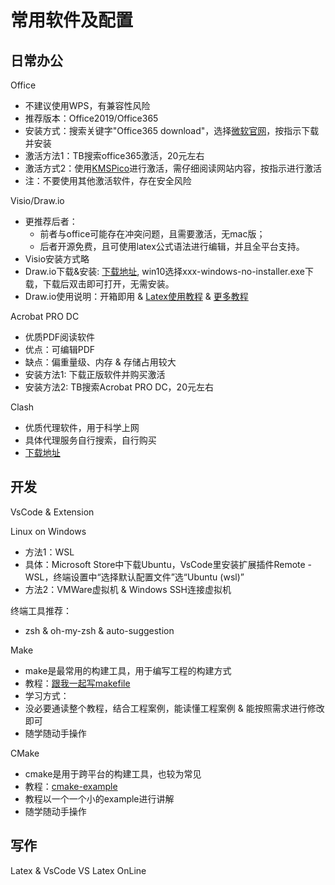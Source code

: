# 常用软件及配置

## 日常办公

Office

* 不建议使用WPS，有兼容性风险
* 推荐版本：Office2019/Office365
* 安装方式：搜索关键字"Office365 download"，选择[微软官网](https://www.microsoft.com/zh-cn/microsoft-365)，按指示下载并安装
* 激活方法1：TB搜索office365激活，20元左右
* 激活方式2：使用[KMSPico](https://official-kmspico.com/)进行激活，需仔细阅读网站内容，按指示进行激活
* 注：不要使用其他激活软件，存在安全风险

Visio/Draw.io

* 更推荐后者：
  * 前者与office可能存在冲突问题，且需要激活，无mac版；
  * 后者开源免费，且可使用latex公式语法进行编辑，并且全平台支持。
* Visio安装方式略
* Draw.io下载&安装: [下载地址](https://github.com/jgraph/drawio-desktop/releases), win10选择xxx-windows-no-installer.exe下载，下载后双击即可打开，无需安装。
* Draw.io使用说明：开箱即用 & [Latex使用教程](https://www.diagrams.net/doc/faq/math-typesetting) & [更多教程](https://www.diagrams.net/doc/)

Acrobat PRO DC

* 优质PDF阅读软件
* 优点：可编辑PDF
* 缺点：偏重量级、内存 & 存储占用较大
* 安装方法1: 下载正版软件并购买激活
* 安装方法2: TB搜索Acrobat PRO DC，20元左右

Clash

* 优质代理软件，用于科学上网
* 具体代理服务自行搜索，自行购买
* [下载地址](https://github.com/Fndroid/clash_for_windows_pkg/releases)

## 开发

VsCode & Extension

Linux on Windows

* 方法1：WSL
 * 具体：Microsoft Store中下载Ubuntu，VsCode里安装扩展插件Remote - WSL，终端设置中“选择默认配置文件”选“Ubuntu (wsl)”
* 方法2：VMWare虚拟机 & Windows SSH连接虚拟机

终端工具推荐：
* zsh & oh-my-zsh & auto-suggestion

Make

* make是最常用的构建工具，用于编写工程的构建方式
* 教程：[跟我一起写makefile](https://seisman.github.io/how-to-write-makefile/Makefile.pdf)
* 学习方式：
 * 没必要通读整个教程，结合工程案例，能读懂工程案例 & 能按照需求进行修改 即可
 * 随学随动手操作

CMake

* cmake是用于跨平台的构建工具，也较为常见
* 教程：[cmake-example](https://github.com/ttroy50/cmake-examples)
 * 教程以一个一个小的example进行讲解
 * 随学随动手操作

## 写作

Latex & VsCode VS Latex OnLine
